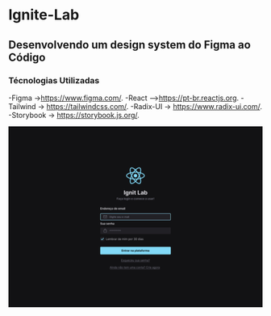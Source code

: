 # Ignite-Lab
## Desenvolvendo um design system do Figma ao Código


### Técnologias Utilizadas

-Figma ->https://www.figma.com/.
-React –>https://pt-br.reactjs.org.
-Tailwind -> https://tailwindcss.com/.
-Radix-UI -> https://www.radix-ui.com/.
-Storybook -> https://storybook.js.org/.

![alt text](app.jpg)
